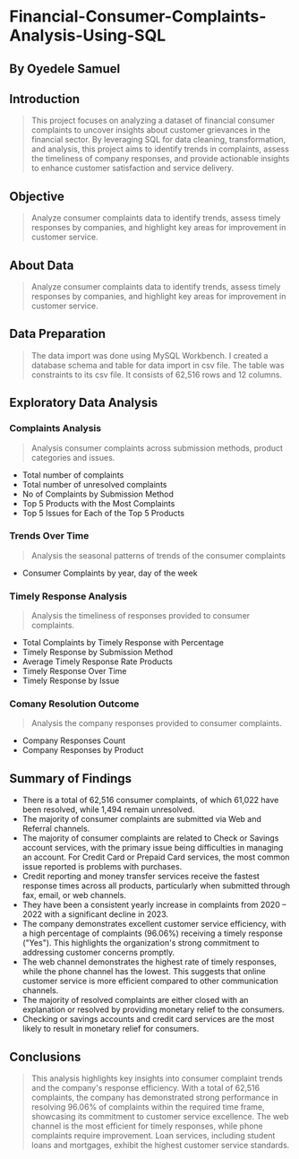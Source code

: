 # Financial-Consumer-Complaints-Analysis-Using-SQL

## By Oyedele Samuel

## Introduction
> This project focuses on analyzing a dataset of financial consumer complaints to uncover insights about customer grievances in the financial sector. By leveraging SQL for data cleaning, transformation, and analysis, this project aims to identify trends in complaints, assess the timeliness of company responses, and provide actionable insights to enhance customer satisfaction and service delivery.

## Objective
> Analyze consumer complaints data to identify trends, assess timely responses by companies, and highlight key areas for improvement in customer service.

## About Data
> Analyze consumer complaints data to identify trends, assess timely responses by companies, and highlight key areas for improvement in customer service.

## Data Preparation
> The data import was done using MySQL Workbench. I created a database schema and table for data import in csv file. The table was constraints to its csv file. It consists of 62,516 rows and 12 columns.

## Exploratory Data Analysis

### Complaints Analysis
> Analysis consumer complaints across submission methods, product categories and issues.
-	Total number of complaints
-	Total number of unresolved complaints
-	No of Complaints by Submission Method
-	Top 5 Products with the Most Complaints
-	Top 5 Issues for Each of the Top 5 Products

### Trends Over Time
> Analysis the seasonal patterns of trends of the consumer complaints
- Consumer Complaints by year, day of the week

### Timely Response Analysis
> Analysis the timeliness of responses provided to consumer complaints.
- Total Complaints by Timely Response with Percentage
-	Timely Response by Submission Method
-	Average Timely Response Rate Products
-	Timely Response Over Time
-	Timely Response by Issue

### Comany Resolution Outcome
> Analysis the company responses provided to consumer complaints.
-	Company Responses Count
-	Company Responses by Product

## Summary of Findings
-	There is a total of 62,516 consumer complaints, of which 61,022 have been resolved, while 1,494 remain unresolved.
-	The majority of consumer complaints are submitted via Web and Referral channels.
-	The majority of consumer complaints are related to Check or Savings account services, with the primary issue being difficulties in managing an account. For Credit Card or Prepaid Card services, the most common issue reported is problems with purchases.
-	Credit reporting and money transfer services receive the fastest response times across all products, particularly when submitted through fax, email, or web channels.
-	They have been a consistent yearly increase in complaints from 2020 – 2022 with a significant decline in 2023.
- The company demonstrates excellent customer service efficiency, with a high percentage of complaints (96.06%) receiving a timely response ("Yes"). This highlights the organization's strong commitment to addressing customer concerns promptly.
-	The web channel demonstrates the highest rate of timely responses, while the phone channel has the lowest. This suggests that online customer service is more efficient compared to other communication channels.
-	The majority of resolved complaints are either closed with an explanation or resolved by providing monetary relief to the consumers.
-	Checking or savings accounts and credit card services are the most likely to result in monetary relief for consumers.

## Conclusions
> This analysis highlights key insights into consumer complaint trends and the company's response efficiency. With a total of 62,516 complaints, the company has demonstrated strong performance in resolving 96.06% of complaints within the required time frame, showcasing its commitment to customer service excellence. The web channel is the most efficient for timely responses, while phone complaints require improvement. Loan services, including student loans and mortgages, exhibit the highest customer service standards.








